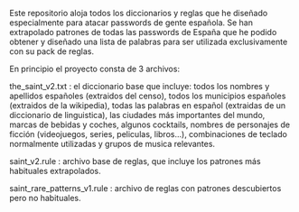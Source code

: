 Este repositorio aloja todos los diccionarios y reglas que he diseñado especialmente para atacar passwords de gente española.
Se han extrapolado patrones de todas las passwords de España que he podido obtener y diseñado una lista de palabras para ser
utilizada exclusivamente con su pack de reglas.

En principio el proyecto consta de 3 archivos:

the_saint_v2.txt : el diccionario base que incluye: todos los nombres y apellidos españoles (extraidos del censo), todos los municipios españoles (extraidos de la wikipedia), todas las palabras en español (extraidas de un diccionario de linguistica), las ciudades más importantes del mundo, marcas de bebidas y coches, algunos cocktails, nombres de personajes de ficción (videojuegos, series, peliculas, libros...), combinaciones de teclado normalmente utilizadas y grupos de musica relevantes.

saint_v2.rule : archivo base de reglas, que incluye los patrones más habituales extrapolados.

saint_rare_patterns_v1.rule : archivo de reglas con patrones descubiertos pero no habituales.
